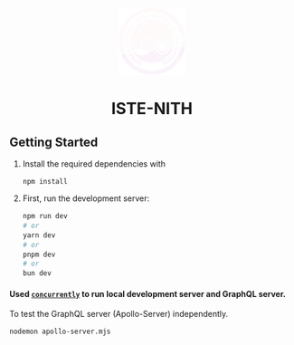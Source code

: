 <p align="center"><img src="public/assets/images/logos/iste-logo.webp" width="120px"><h1 align="center"> ISTE-NITH </h1> </p>

## Getting Started
1. Install the required dependencies with 
    ```shell
    npm install
    ```

1. First, run the development server:

    ```bash
    npm run dev
    # or
    yarn dev
    # or
    pnpm dev
    # or
    bun dev
    ```

#### Used [`concurrently`](https://www.npmjs.com/package/concurrently) to run local development server and GraphQL server.

To test the GraphQL server (Apollo-Server) independently.

```bash
nodemon apollo-server.mjs
```


